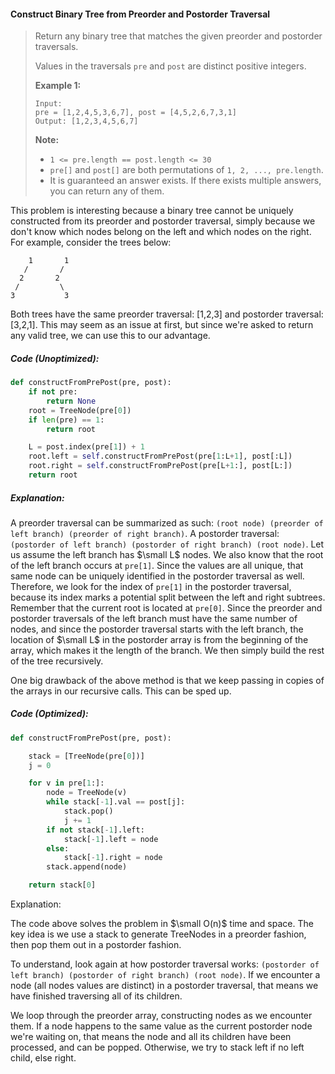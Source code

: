 #### Construct Binary Tree from Preorder and Postorder Traversal

> Return any binary tree that matches the given preorder and postorder traversals.
>
> Values in the traversals `pre` and `post` are distinct positive integers.
>
> **Example 1:**
>
> ```
> Input: 
> pre = [1,2,4,5,3,6,7], post = [4,5,2,6,7,3,1]
> Output: [1,2,3,4,5,6,7]
> ```
>
> **Note:**
>
> * `1 <= pre.length == post.length <= 30`
> * `pre[]` and `post[]` are both permutations of `1, 2, ..., pre.length`.
> * It is guaranteed an answer exists. If there exists multiple answers, you can return any of them.

This problem is interesting because a binary tree cannot be uniquely constructed from its preorder and postorder traversal, simply because we don't know which nodes belong on the left and which nodes on the right. For example, consider the trees below:

```
    1       1 
   /       /
  2       2
 /         \ 
3           3 
```

Both trees have the same preorder traversal: \[1,2,3\] and postorder traversal: \[3,2,1\]. This may seem as an issue at first, but since we're asked to return any valid tree, we can use this to our advantage. 

##### Code \(Unoptimized\):

```py
def constructFromPrePost(pre, post):
    if not pre:
        return None
    root = TreeNode(pre[0])
    if len(pre) == 1:
        return root

    L = post.index(pre[1]) + 1
    root.left = self.constructFromPrePost(pre[1:L+1], post[:L])
    root.right = self.constructFromPrePost(pre[L+1:], post[L:])
    return root
```

##### Explanation:

A preorder traversal can be summarized as such: `(root node) (preorder of left branch) (preorder of right branch)`. A postorder traversal: `(postorder of left branch) (postorder of right branch) (root node)`. Let us assume the left branch has $\small L$ nodes. We also know that the root of the left branch occurs at `pre[1]`. Since the values are all unique, that same node can be uniquely identified in the postorder traversal as well. Therefore, we look for the index of `pre[1]` in the postorder traversal, because its index marks a potential split between the left and right subtrees. Remember that the current root is located at `pre[0]`. Since the preorder and postorder traversals of the left branch must have the same number of nodes, and since the postorder traversal starts with the left branch, the location of $\small L$ in the postorder array is from the beginning of the array, which makes it the length of the branch. We then simply build the rest of the tree recursively. 

One big drawback of the above method is that we keep passing in copies of the arrays in our recursive calls. This can be sped up.

##### Code \(Optimized\): 

```py
def constructFromPrePost(pre, post):

    stack = [TreeNode(pre[0])]
    j = 0

    for v in pre[1:]:
        node = TreeNode(v)
        while stack[-1].val == post[j]:
            stack.pop()
            j += 1
        if not stack[-1].left:
            stack[-1].left = node
        else:
            stack[-1].right = node
        stack.append(node)

    return stack[0]
```

Explanation:

The code above solves the problem in $\small O(n)$ time and space. The key idea is we use a stack to generate TreeNodes in a preorder fashion, then pop them out in a postorder fashion. 

To understand, look again at how postorder traversal works: `(postorder of left branch) (postorder of right branch) (root node)`. If we encounter a node \(all nodes values are distinct\) in a postorder traversal, that means we have finished traversing all of its children.

We loop through the preorder array, constructing nodes as we encounter them. If a node happens to the same value as the current postorder node we're waiting on, that means the node and all its children have been processed, and can be popped. Otherwise, we try to stack left if no left child, else right. 


